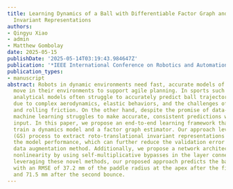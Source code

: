```yaml
---
title: Learning Dynamics of a Ball with Differentiable Factor Graph and Roto-Translational
  Invariant Representations
authors:
- Qingyu Xiao
- admin
- Matthew Gombolay
date: 2025-05-15
publishDate: '2025-05-14T03:19:43.984647Z'
publication: '*IEEE International Conference on Robotics and Automation (ICRA)*'
publication_types:
- manuscript
abstract: Robots in dynamic environments need fast, accurate models of how objects
  move in their environments to support agile planning. In sports such as ping pong,
  analytical models often struggle to accurately predict ball trajectories with spins
  due to complex aerodynamics, elastic behaviors, and the challenges of modeling sliding
  and rolling friction. On the other hand, despite the promise of data-driven methods,
  machine learning struggles to make accurate, consistent predictions without precise
  input. In this paper, we propose an end-to-end learning framework that can jointly
  train a dynamics model and a factor graph estimator. Our approach leverages a Gram-Schmidt
  (GS) process to extract roto-translational invariant representations to improve
  the model performance, which can further reduce the validation error compared to
  data augmentation method. Additionally, we propose a network architecture that enhances
  nonlinearity by using self-multiplicative bypasses in the layer connections. By
  leveraging these novel methods, our proposed approach predicts the ball's position
  with an RMSE of 37.2 mm of the paddle radius at the apex after the first bounce,
  and 71.5 mm after the second bounce.
---
```

